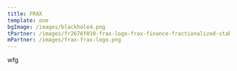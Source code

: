 ```yaml
---
title: FRAX
template: one
bgImage: /images/blackhole4.png
tPartner: /images/fr2676f010-frax-logo-frax-finance-fractionalized-stablecoin-moonbeam-1-.png
mPartner: /images/frax-frax-logo.png
---
```

w﻿fg